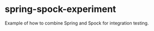 spring-spock-experiment
=======================

Example of how to combine Spring and Spock for integration testing.
